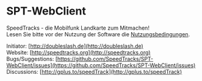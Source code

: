 SPT-WebClient
===========

SpeedTracks - die Mobilfunk Landkarte zum Mitmachen!  
Lesen Sie bitte vor der Nutzung der Software die [Nutzungsbedingungen](https://github.com/SpeedTracks/SPT-WebClient/wiki/Nutzungsbedingungen).

Initiator: [http://doubleslash.de](http://doubleslash.de)  
Website: [http://speedtracks.org](http://speedtracks.org)  
Bugs/Suggestions: [https://github.com/SpeedTracks/SPT-WebClient/issues](https://github.com/SpeedTracks/SPT-WebClient/issues)  
Discussions: [http://gplus.to/speedTrack](http://gplus.to/speedTrack)
